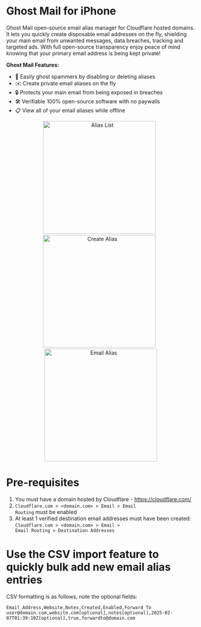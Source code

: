 # Ghost Mail for iPhone

Ghost Mail open-source email alias manager for Cloudflare hosted domains. It lets you quickly create disposable email addresses on the fly, shielding your main email from unwanted messages, data breaches, tracking and targeted ads. With full open-source transparency enjoy peace of mind knowing that your primary email address is being kept private!

**Ghost Mail Features:**  
- 📵 Easily ghost spammers by disabling or deleting aliases  
- ✉️ Create private email aliases on the fly  
- 🔒 Protects your main email from being exposed in breaches  
- 🛠️ Verifiable 100% open-source software with no paywalls  
- 📋 View all of your email aliases while offline  

<p align="center">
  <img src="https://github.com/user-attachments/assets/46511a00-3bf7-49d3-b26d-5fa96e008513" alt="Alias List" width="300">&nbsp;&nbsp;
  <img src="https://github.com/user-attachments/assets/6ade2e1b-b9a3-4731-8c99-f8a6b469723f" alt="Create Alias" width="300">&nbsp;&nbsp;
  <img src="https://github.com/user-attachments/assets/c27d7216-84e2-4ab7-b2b3-076b25a412e0" alt="Email Alias" width="300">
</p>


# Pre-requisites

1. You must have a domain hosted by Cloudflare - https://cloudflare.com/
2. <code>Cloudflare.com > <domain.com> > Email > Email Routing</code> must be enabled
3. At least 1 verified destination email addresses must have been created:
       <code>Cloudflare.com > <domain.com> > Email > Email Routing > Destination Addresses</code> 

# Use the CSV import feature to quickly bulk add new email alias entries

CSV formatting is as follows, note the optional fields:

```
Email Address,Website,Notes,Created,Enabled,Forward To
user@domain.com,website.com[optional],notes[optional],2025-02-07T01:39:10Z[optional],true,forwardto@domain.com
```
